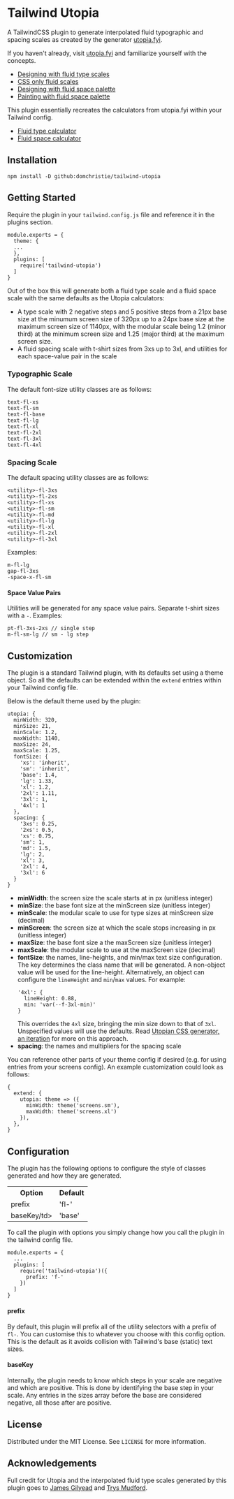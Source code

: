 # Tailwind Utopia
A TailwindCSS plugin to generate interpolated fluid typographic and spacing scales as created by the generator [utopia.fyi](https://utopia.fyi).

If you haven't already, visit [utopia.fyi](https://utopia.fyi) and familiarize yourself with the concepts.
* [Designing with fluid type scales](https://utopia.fyi/blog/designing-with-fluid-type-scales/)
* [CSS only fluid scales](https://utopia.fyi/blog/css-modular-scales/)
* [Designing with fluid space palette](https://utopia.fyi/blog/designing-with-a-fluid-space-palette)
* [Painting with fluid space palette](https://utopia.fyi/blog/painting-with-a-fluid-space-palette)

This plugin essentially recreates the calculators from utopia.fyi within your Tailwind config.
* [Fluid type calculator](https://utopia.fyi/type/calculator)
* [Fluid space calculator](https://utopia.fyi/space/calculator)

## Installation
`npm install -D github:domchristie/tailwind-utopia`

## Getting Started
Require the plugin in your `tailwind.config.js` file and reference it in the plugins section.
```
module.exports = {
  theme: {
  ...
  },
  plugins: [
    require('tailwind-utopia')
  ]
}
```

Out of the box this will generate both a fluid type scale and a fluid space scale with the same defaults as the Utopia calculators:
* A type scale with 2 negative steps and 5 positive steps from a 21px base size at the minumum screen size of 320px up to a 24px base size at the maximum screen size of 1140px, with the modular scale being 1.2 (minor third) at the minimum screen size and 1.25 (major third) at the maximum screen size.
* A fluid spacing scale with t-shirt sizes from 3xs up to 3xl, and utilities for each space-value pair in the scale

### Typographic Scale
The default font-size utility classes are as follows:
```
text-fl-xs
text-fl-sm
text-fl-base
text-fl-lg
text-fl-xl
text-fl-2xl
text-fl-3xl
text-fl-4xl
```

### Spacing Scale
The default spacing utility classes are as follows:
```
<utility>-fl-3xs
<utility>-fl-2xs
<utility>-fl-xs
<utility>-fl-sm
<utility>-fl-md
<utility>-fl-lg
<utility>-fl-xl
<utility>-fl-2xl
<utility>-fl-3xl
```

Examples:
```
m-fl-lg
gap-fl-3xs
-space-x-fl-sm
```
#### Space Value Pairs
Utilities will be generated for any space value pairs. Separate t-shirt sizes with a `-`. Examples:
```
pt-fl-3xs-2xs // single step
m-fl-sm-lg // sm - lg step
```

## Customization
The plugin is a standard Tailwind plugin, with its defaults set using a theme object.  So all the defaults can be extended within the `extend` entries within your Tailwind config file.

Below is the default theme used by the plugin:
```
utopia: {
  minWidth: 320,
  minSize: 21,
  minScale: 1.2,
  maxWidth: 1140,
  maxSize: 24,
  maxScale: 1.25,
  fontSize: {
    'xs': 'inherit',
    'sm': 'inherit',
    'base': 1.4,
    'lg': 1.33,
    'xl': 1.2,
    '2xl': 1.11,
    '3xl': 1,
    '4xl': 1
  },
  spacing: {
    '3xs': 0.25,
    '2xs': 0.5,
    'xs': 0.75,
    'sm': 1,
    'md': 1.5,
    'lg': 2,
    'xl': 3,
    '2xl': 4,
    '3xl': 6
  }
}

```
* **minWidth**: the screen size the scale starts at in px (unitless integer)
* **minSize**: the base font size at the minScreen size (unitless integer)
* **minScale**: the modular scale to use for type sizes at minScreen size (decimal)
* **minScreen**: the screen size at which the scale stops increasing in px (unitless integer)
* **maxSize**: the base font size a the maxScreen size (unitless integer)
* **maxScale**: the modular scale to use at the maxScreen size (decimal)
* **fontSize**: the names, line-heights, and min/max text size configuration. The key determines the class name that will be generated. A non-object value will be used for the line-height. Alternatively, an object can configure the `lineHeight` and `min`/`max` values. For example:
  ```
  '4xl': {
    lineHeight: 0.88,
    min: 'var(--f-3xl-min)'
  }
  ```
  This overrides the `4xl` size, bringing the min size down to that of `3xl`. Unspecified values will use the defaults. Read [Utopian CSS generator, an iteration](https://utopia.fyi/blog/a-second-generator) for more on this approach.
* **spacing**: the names and multipliers for the spacing scale

You can reference other parts of your theme config if desired (e.g. for using entries from your screens config).  An example customization could look as follows:
```
{
  extend: {
    utopia: theme => ({
      minWidth: theme('screens.sm'),
      maxWidth: theme('screens.xl')
    }),
  },
}
```

## Configuration
The plugin has the following options to configure the style of classes generated and how they are generated.

<table>
  <tr>
    <th>Option</th><th>Default</th>
  </tr>
  <tr>
    <td>prefix</td><td>'fl-'</td>
  <tr>
  <tr>
    <td>baseKey/td><td>'base'</td>
  <tr>
</table>

To call the plugin with options you simply change how you call the plugin in the tailwind config file.
```
module.exports = {
  ...
  plugins: [
    require('tailwind-utopia')({
      prefix: 'f-'
    })
  ]
}
```

#### prefix
By default, this plugin will prefix all of the utility selectors with a prefix of `fl-`.  You can customise this to whatever you choose with this config option. This is the default as it avoids collision with Tailwind's base (static) text sizes.

#### baseKey
Internally, the plugin needs to know which steps in your scale are negative and which are positive. This is done by identifying the base step in your scale. Any entries in the sizes array before the base are considered negative, all those after are positive.

## License
Distributed under the MIT License. See `LICENSE` for more information.

## Acknowledgements
Full credit for Utopia and the interpolated fluid type scales generated by this
plugin goes to [James Gilyead](https://twitter.com/j98) and [Trys Mudford](https://twitter.com/trysmudford).

